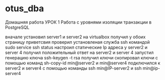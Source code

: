 # otus_dba

Домашняя работа
УРОК 1
Работа с уровнями изоляции транзакции в PostgreSQL

вначале установил server1 и server2 на virtualbox
получил у обоих страницу приветсвия
проверил установленая служба ssh командой 
sudo service ssh status
настроил статические Ip адреса у server2 и server 4
получил положительный ответ на server2 и server 4
запустил генерацию ключа ssh-keygen -t rsa
получил ключи
скопировал ключи с помощью команд sh-copy-id min@server2 и min@server4
подключился к server2 и server4 с помощью команды ssh min@IP-server2 и ssh min@ip-server4
